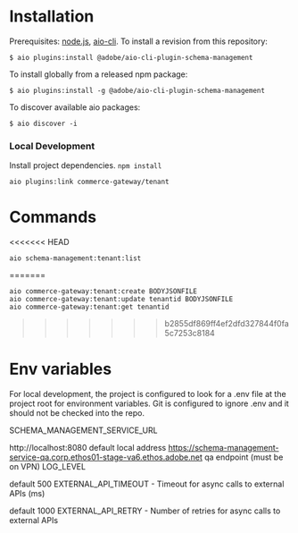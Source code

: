 # Installation
Prerequisites: [node.js](https://nodejs.org/en/), [aio-cli](https://github.com/adobe/aio-cli).
To install a revision from this repository:

```
$ aio plugins:install @adobe/aio-cli-plugin-schema-management
```

To install globally from a released npm package:

```
$ aio plugins:install -g @adobe/aio-cli-plugin-schema-management
```

To discover available aio packages:

```
$ aio discover -i
```
### Local Development

Install project dependencies. ```npm install```
```
aio plugins:link commerce-gateway/tenant
```

# Commands
<<<<<<< HEAD
<!-- commands -->
```aio schema-management:tenant:list```
<!-- commandsstop -->
=======
```
aio commerce-gateway:tenant:create BODYJSONFILE
aio commerce-gateway:tenant:update tenantid BODYJSONFILE
aio commerce-gateway:tenant:get tenantid
```
>>>>>>> b2855df869ff4ef2dfd327844f0fa5c7253c8184

# Env variables
For local development, the project is configured to look for a .env file at the project root for environment variables. Git is configured to ignore .env and it should not be checked into the repo.

SCHEMA_MANAGEMENT_SERVICE_URL

http://localhost:8080 default local address
https://schema-management-service-qa.corp.ethos01-stage-va6.ethos.adobe.net qa endpoint (must be on VPN)
LOG_LEVEL

default 500
EXTERNAL_API_TIMEOUT - Timeout for async calls to external APIs (ms)

default 1000
EXTERNAL_API_RETRY - Number of retries for async calls to external APIs
